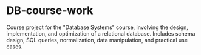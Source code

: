 # DB-course-work
Course project for the "Database Systems" course, involving the design, implementation, and optimization of a relational database. Includes schema design, SQL queries, normalization, data manipulation, and practical use cases.

